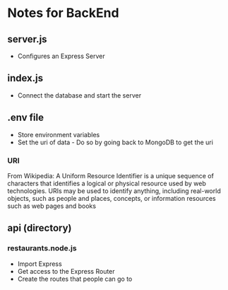 # Notes for BackEnd
## server.js 
- Configures an Express Server

## index.js
- Connect the database and start the server 

## .env file
- Store environment variables 
- Set the uri of data - Do so by going back to MongoDB to get the uri 


### URI 
From Wikipedia: 
A Uniform Resource Identifier is a unique sequence of characters that identifies a logical or physical resource used by web technologies. URIs may be used to identify anything, including real-world objects, such as people and places, concepts, or information resources such as web pages and books 

## api (directory)
### restaurants.node.js
- Import Express
- Get access to the Express Router
- Create the routes that people can go to
